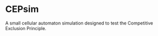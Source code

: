 # CEPsim
A small cellular automaton simulation designed to test the Competitive Exclusion Principle.
